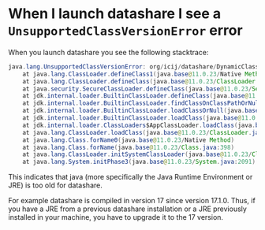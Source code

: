 # When I launch datashare I see a `UnsupportedClassVersionError` error

When you launch datashare you see the following stacktrace:

```java
java.lang.UnsupportedClassVersionError: org/icij/datashare/DynamicClassLoader has been compiled by a more recent version of the Java Runtime (class file version 61.0), this version of the Java Runtime only recognizes class file versions up to 55.0
	at java.lang.ClassLoader.defineClass1(java.base@11.0.23/Native Method)
	at java.lang.ClassLoader.defineClass(java.base@11.0.23/ClassLoader.java:1022)
	at java.security.SecureClassLoader.defineClass(java.base@11.0.23/SecureClassLoader.java:174)
	at jdk.internal.loader.BuiltinClassLoader.defineClass(java.base@11.0.23/BuiltinClassLoader.java:800)
	at jdk.internal.loader.BuiltinClassLoader.findClassOnClassPathOrNull(java.base@11.0.23/BuiltinClassLoader.java:698)
	at jdk.internal.loader.BuiltinClassLoader.loadClassOrNull(java.base@11.0.23/BuiltinClassLoader.java:621)
	at jdk.internal.loader.BuiltinClassLoader.loadClass(java.base@11.0.23/BuiltinClassLoader.java:579)
	at jdk.internal.loader.ClassLoaders$AppClassLoader.loadClass(java.base@11.0.23/ClassLoaders.java:178)
	at java.lang.ClassLoader.loadClass(java.base@11.0.23/ClassLoader.java:527)
	at java.lang.Class.forName0(java.base@11.0.23/Native Method)
	at java.lang.Class.forName(java.base@11.0.23/Class.java:398)
	at java.lang.ClassLoader.initSystemClassLoader(java.base@11.0.23/ClassLoader.java:1981)
	at java.lang.System.initPhase3(java.base@11.0.23/System.java:2091)
```

This indicates that java (more specifically the Java Runtime Environment or JRE) is too old for datashare.

For example datashare is compiled in version 17 since version 17.1.0. Thus, if you have a JRE from a previous datashare installation or a JRE previously installed in your machine, you have to upgrade it to the 17 version.

